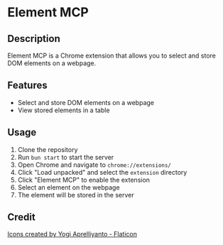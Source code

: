 # Element MCP

## Description

Element MCP is a Chrome extension that allows you to select and store DOM elements on a webpage.

## Features

- Select and store DOM elements on a webpage
- View stored elements in a table

## Usage

1. Clone the repository
2. Run `bun start` to start the server
3. Open Chrome and navigate to `chrome://extensions/`
4. Click "Load unpacked" and select the `extension` directory
5. Click "Element MCP" to enable the extension
6. Select an element on the webpage
7. The element will be stored in the server

## Credit

<a href="https://www.flaticon.com/free-icons/puzzle" title="puzzle icons">Icons created by Yogi Aprelliyanto - Flaticon</a>
